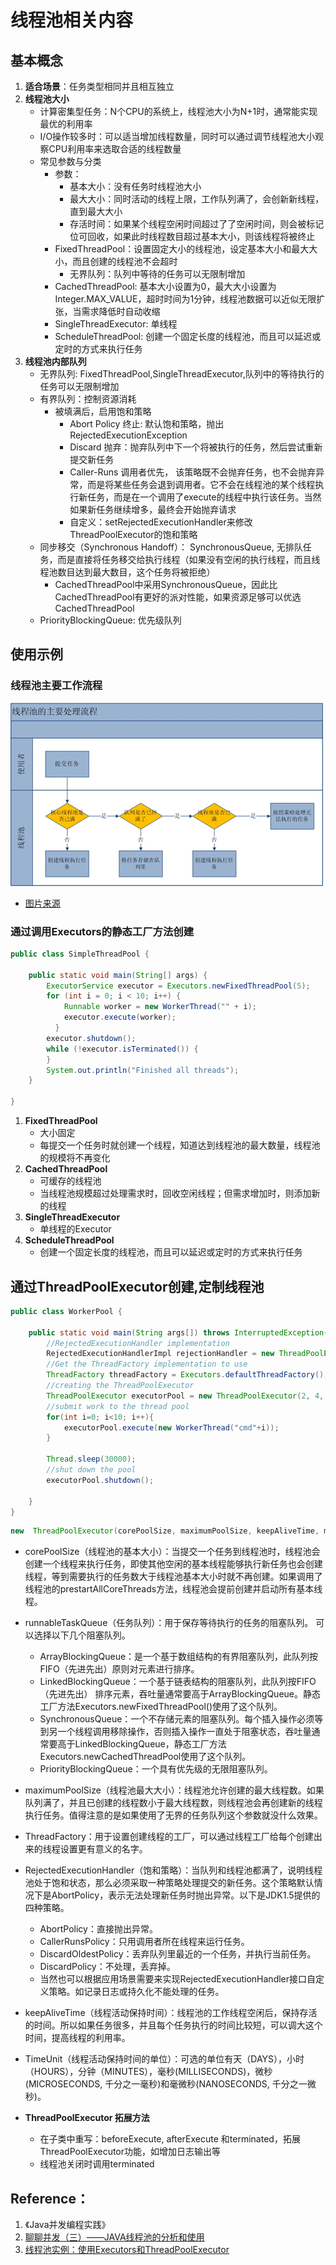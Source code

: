 # 线程池相关内容

## 基本概念
1. **适合场景**：任务类型相同并且相互独立
2. **线程池大小**
    * 计算密集型任务：N个CPU的系统上，线程池大小为N+1时，通常能实现最优的利用率
    * I/O操作较多时：可以适当增加线程数量，同时可以通过调节线程池大小观察CPU利用率来选取合适的线程数量
    * 常见参数与分类
        - 参数：
            + 基本大小：没有任务时线程池大小
            + 最大大小：同时活动的线程上限，工作队列满了，会创新新线程，直到最大大小
            + 存活时间：如果某个线程空闲时间超过了了空闲时间，则会被标记位可回收，如果此时线程数目超过基本大小，则该线程将被终止
        - FixedThreadPool：设置固定大小的线程池，设定基本大小和最大大小，而且创建的线程池不会超时
            + 无界队列：队列中等待的任务可以无限制增加
        - CachedThreadPool: 基本大小设置为0，最大大小设置为Integer.MAX_VALUE，超时时间为1分钟，线程池数据可以近似无限扩张，当需求降低时自动收缩
        - SingleThreadExecutor: 单线程
        - ScheduleThreadPool: 创建一个固定长度的线程池，而且可以延迟或定时的方式来执行任务
3. **线程池内部队列**
    * 无界队列: FixedThreadPool,SingleThreadExecutor,队列中的等待执行的任务可以无限制增加
    * 有界队列：控制资源消耗
        - 被填满后，启用饱和策略
            + Abort Policy 终止: 默认饱和策略，抛出RejectedExecutionException
            + Discard 抛弃：抛弃队列中下一个将被执行的任务，然后尝试重新提交新任务
            + Caller-Runs 调用者优先， 该策略既不会抛弃任务，也不会抛弃异常，而是将某些任务会退到调用者。它不会在线程池的某个线程执行新任务，而是在一个调用了execute的线程中执行该任务。当然如果新任务继续增多，最终会开始抛弃请求
            + 自定义：setRejectedExecutionHandler来修改ThreadPoolExecutor的饱和策略
    * 同步移交（Synchronous Handoff）： SynchronousQueue, 无排队任务，而是直接将任务移交给执行线程（如果没有空闲的执行线程，而且线程池数目达到最大数目，这个任务将被拒绝）
        - CachedThreadPool中采用SynchronousQueue，因此比CachedThreadPool有更好的派对性能，如果资源足够可以优选 CachedThreadPool
    * PriorityBlockingQueue: 优先级队列

## 使用示例
### 线程池主要工作流程
![](threadpool.jpg)
* [图片来源]( http://www.infoq.com/cn/articles/java-threadPool)

### 通过调用Executors的静态工厂方法创建
```java
public class SimpleThreadPool {

    public static void main(String[] args) {
        ExecutorService executor = Executors.newFixedThreadPool(5);
        for (int i = 0; i < 10; i++) {
            Runnable worker = new WorkerThread("" + i);
            executor.execute(worker);
          }
        executor.shutdown();
        while (!executor.isTerminated()) {
        }
        System.out.println("Finished all threads");
    }

}
```
1. **FixedThreadPool**
    * 大小固定
    * 每提交一个任务时就创建一个线程，知道达到线程池的最大数量，线程池的规模将不再变化
2. **CachedThreadPool**
    * 可缓存的线程池
    * 当线程池规模超过处理需求时，回收空闲线程；但需求增加时，则添加新的线程
3. **SingleThreadExecutor**
    * 单线程的Executor
4. **ScheduleThreadPool**
    * 创建一个固定长度的线程池，而且可以延迟或定时的方式来执行任务

## 通过ThreadPoolExecutor创建,定制线程池
```java
public class WorkerPool {

    public static void main(String args[]) throws InterruptedException{
        //RejectedExecutionHandler implementation
        RejectedExecutionHandlerImpl rejectionHandler = new ThreadPoolExecutor.AbortPolicy();
        //Get the ThreadFactory implementation to use
        ThreadFactory threadFactory = Executors.defaultThreadFactory();
        //creating the ThreadPoolExecutor
        ThreadPoolExecutor executorPool = new ThreadPoolExecutor(2, 4, 10, TimeUnit.SECONDS, new ArrayBlockingQueue<Runnable>(2), threadFactory, rejectionHandler);
        //submit work to the thread pool
        for(int i=0; i<10; i++){
            executorPool.execute(new WorkerThread("cmd"+i));
        }

        Thread.sleep(30000);
        //shut down the pool
        executorPool.shutdown();

    }
}
```

```java
new  ThreadPoolExecutor(corePoolSize, maximumPoolSize, keepAliveTime, milliseconds,runnableTaskQueue, handler);
```

* corePoolSize（线程池的基本大小）：当提交一个任务到线程池时，线程池会创建一个线程来执行任务，即使其他空闲的基本线程能够执行新任务也会创建线程，等到需要执行的任务数大于线程池基本大小时就不再创建。如果调用了线程池的prestartAllCoreThreads方法，线程池会提前创建并启动所有基本线程。
* runnableTaskQueue（任务队列）：用于保存等待执行的任务的阻塞队列。 可以选择以下几个阻塞队列。
    - ArrayBlockingQueue：是一个基于数组结构的有界阻塞队列，此队列按 FIFO（先进先出）原则对元素进行排序。
    - LinkedBlockingQueue：一个基于链表结构的阻塞队列，此队列按FIFO （先进先出） 排序元素，吞吐量通常要高于ArrayBlockingQueue。静态工厂方法Executors.newFixedThreadPool()使用了这个队列。
    - SynchronousQueue：一个不存储元素的阻塞队列。每个插入操作必须等到另一个线程调用移除操作，否则插入操作一直处于阻塞状态，吞吐量通常要高于LinkedBlockingQueue，静态工厂方法Executors.newCachedThreadPool使用了这个队列。
    - PriorityBlockingQueue：一个具有优先级的无限阻塞队列。
* maximumPoolSize（线程池最大大小）：线程池允许创建的最大线程数。如果队列满了，并且已创建的线程数小于最大线程数，则线程池会再创建新的线程执行任务。值得注意的是如果使用了无界的任务队列这个参数就没什么效果。
* ThreadFactory：用于设置创建线程的工厂，可以通过线程工厂给每个创建出来的线程设置更有意义的名字。
* RejectedExecutionHandler（饱和策略）：当队列和线程池都满了，说明线程池处于饱和状态，那么必须采取一种策略处理提交的新任务。这个策略默认情况下是AbortPolicy，表示无法处理新任务时抛出异常。以下是JDK1.5提供的四种策略。
    - AbortPolicy：直接抛出异常。
    - CallerRunsPolicy：只用调用者所在线程来运行任务。
    - DiscardOldestPolicy：丢弃队列里最近的一个任务，并执行当前任务。
    - DiscardPolicy：不处理，丢弃掉。
    - 当然也可以根据应用场景需要来实现RejectedExecutionHandler接口自定义策略。如记录日志或持久化不能处理的任务。
* keepAliveTime（线程活动保持时间）：线程池的工作线程空闲后，保持存活的时间。所以如果任务很多，并且每个任务执行的时间比较短，可以调大这个时间，提高线程的利用率。
* TimeUnit（线程活动保持时间的单位）：可选的单位有天（DAYS），小时（HOURS），分钟（MINUTES），毫秒(MILLISECONDS)，微秒(MICROSECONDS, 千分之一毫秒)和毫微秒(NANOSECONDS, 千分之一微秒)。

* **ThreadPoolExecutor 拓展方法**
    * 在子类中重写：beforeExecute, afterExecute 和terminated，拓展ThreadPoolExecutor功能，如增加日志输出等
    * 线程池关闭时调用terminated

## Reference：
1. 《Java并发编程实践》
2. [聊聊并发（三）——JAVA线程池的分析和使用](http://www.infoq.com/cn/articles/java-threadPool)
3. [线程池实例：使用Executors和ThreadPoolExecutor](http://www.importnew.com/8542.html)


